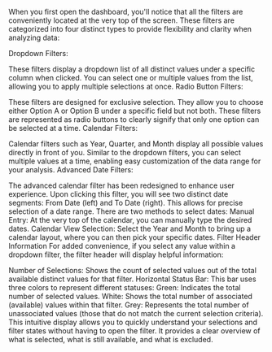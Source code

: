 When you first open the dashboard, you'll notice that all the filters are conveniently located at the very top of the screen. These filters are categorized into four distinct types to provide flexibility and clarity when analyzing data:

Dropdown Filters:

These filters display a dropdown list of all distinct values under a specific column when clicked.
You can select one or multiple values from the list, allowing you to apply multiple selections at once.
Radio Button Filters:

These filters are designed for exclusive selection. They allow you to choose either Option A or Option B under a specific field but not both.
These filters are represented as radio buttons to clearly signify that only one option can be selected at a time.
Calendar Filters:

Calendar filters such as Year, Quarter, and Month display all possible values directly in front of you.
Similar to the dropdown filters, you can select multiple values at a time, enabling easy customization of the data range for your analysis.
Advanced Date Filters:

The advanced calendar filter has been redesigned to enhance user experience. Upon clicking this filter, you will see two distinct date segments: From Date (left) and To Date (right). This allows for precise selection of a date range.
There are two methods to select dates:
Manual Entry: At the very top of the calendar, you can manually type the desired dates.
Calendar View Selection: Select the Year and Month to bring up a calendar layout, where you can then pick your specific dates.
Filter Header Information
For added convenience, if you select any value within a dropdown filter, the filter header will display helpful information:

Number of Selections: Shows the count of selected values out of the total available distinct values for that filter.
Horizontal Status Bar: This bar uses three colors to represent different statuses:
Green: Indicates the total number of selected values.
White: Shows the total number of associated (available) values within that filter.
Grey: Represents the total number of unassociated values (those that do not match the current selection criteria).
This intuitive display allows you to quickly understand your selections and filter states without having to open the filter. It provides a clear overview of what is selected, what is still available, and what is excluded.
